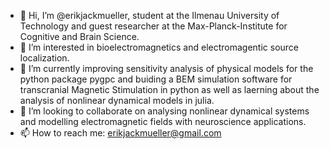 - 👋 Hi, I’m @erikjackmueller, student at the Ilmenau University of Technology and guest researcher at the Max-Planck-Institute for Cognitive and Brain Science.
- 👀 I’m interested in bioelectromagnetics and electromagentic source localization.
- 🌱 I’m currently improving sensitivity analysis of physical models for the python package pygpc and buiding a BEM simulation software for transcranial Magnetic Stimulation in python as well as laerning about the analysis of nonlinear dynamical models in julia.
- 💞️ I’m looking to collaborate on analysing nonlinear dynamical systems and modelling electromagnetic fields with neuroscience applications.
- 📫 How to reach me: erikjackmueller@gmail.com

<!---
erikjackmueller/erikjackmueller is a ✨ special ✨ repository because its `README.md` (this file) appears on your GitHub profile.
You can click the Preview link to take a look at your changes.
--->
